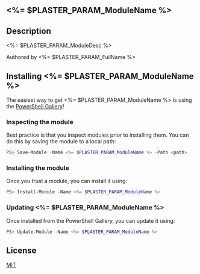 ## <%= $PLASTER_PARAM_ModuleName %>

## Description
<%= $PLASTER_PARAM_ModuleDesc %>

Authored by <%= $PLASTER_PARAM_FullName %>

## Installing <%= $PLASTER_PARAM_ModuleName %>
    
The easiest way to get <%= $PLASTER_PARAM_ModuleName %> is using the [PowerShell Gallery](https://powershellgallery.com)!

### Inspecting the module
Best practice is that you inspect modules prior to installing them. You can do this by saving the module to a local path:

``` PowerShell
PS> Save-Module -Name <%= $PLASTER_PARAM_ModuleName %> -Path <path>
```

### Installing the module
Once you trust a module, you can install it using:

``` PowerShell
PS> Install-Module -Name <%= $PLASTER_PARAM_ModuleName %>
```

### Updating <%= $PLASTER_PARAM_ModuleName %>
Once installed from the PowerShell Gallery, you can update it using:

``` PowerShell
PS> Update-Module -Name <%= $PLASTER_PARAM_ModuleName %>
```
## License

[MIT](LICENSE.MD)